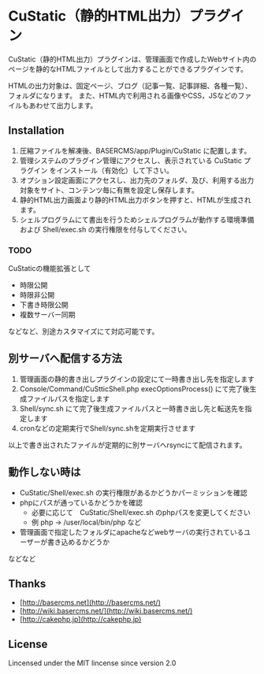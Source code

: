 CuStatic（静的HTML出力）プラグイン
==========

CuStatic（静的HTML出力）プラグインは、管理画面で作成したWebサイト内のページを静的なHTMLファイルとして出力することができるプラグインです。

HTMLの出力対象は、固定ページ、ブログ（記事一覧、記事詳細、各種一覧）、フォルダになります。
また、HTML内で利用される画像やCSS，JSなどのファイルもあわせて出力します。

## Installation

1. 圧縮ファイルを解凍後、BASERCMS/app/Plugin/CuStatic に配置します。
2. 管理システムのプラグイン管理にアクセスし、表示されている CuStatic プラグイン をインストール（有効化）して下さい。
3. オプション設定画面にアクセスし、出力先のフォルダ、及び、利用する出力対象をサイト、コンテンツ毎に有無を設定し保存します。
4. 静的HTML出力画面より静的HTML出力ボタンを押すと、HTMLが生成されます。
5. シェルプログラムにて書出を行うためシェルプログラムが動作する環境準備および  Shell/exec.sh の実行権限を付与してください。

### TODO
CuStaticの機能拡張として

* 時限公開
* 時限非公開
* 下書き時限公開
* 複数サーバー同期

などなど、別途カスタマイズにて対応可能です。

## 別サーバへ配信する方法
1. 管理画面の静的書き出しプラグインの設定にて一時書き出し先を指定します
1. Console/Command/CuStticShell.php execOptionsProcess() にて完了後生成ファイルパスを指定します
1. Shell/sync.sh にて完了後生成ファイルパスと一時書き出し先と転送先を指定します
1. cronなどの定期実行でShell/sync.shを定期実行させます

以上で書き出されたファイルが定期的に別サーバへrsyncにて配信されます。


## 動作しない時は

* CuStatic/Shell/exec.sh の実行権限があるかどうかパーミッションを確認
* phpにパスが通っているかどうかを確認
  * 必要に応じて　CuStatic/Shell/exec.sh のphpパスを変更してください
  * 例 php -> /user/local/bin/php など
* 管理画面で指定したフォルダにapacheなどwebサーバの実行されているユーザーが書き込めるかどうか

などなど

## Thanks

- [http://basercms.net](http://basercms.net/)
- [http://wiki.basercms.net/](http://wiki.basercms.net/)
- [http://cakephp.jp](http://cakephp.jp)

License
-------
Lincensed under the MIT lincense since version 2.0
